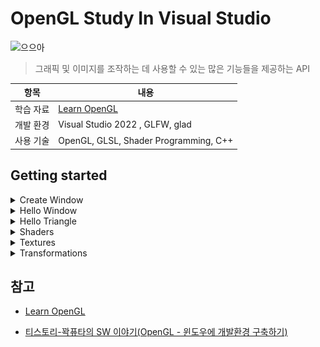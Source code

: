 # OpenGL Study In Visual Studio

![으으아](https://mblogthumb-phinf.pstatic.net/MjAyMTA5MDdfNzEg/MDAxNjMwOTQyMjQ3MzQ1.LsRXGVtVjbUNBIBwq3qAynvSUpm6iRsPN7xFUzijrAcg.hoJ2o9kw7MuqMRTy4-9YmlMI7_QtpmaBKT25j57oWygg.GIF.playkit/DownrightGlossyFoxhound-size_restricted.gif?type=w800)

> 그래픽 및 이미지를 조작하는 데 사용할 수 있는 많은 기능들을 제공하는 API

| 항목         | 내용 |
|-------------|---------------------------------|
| 학습 자료 | [Learn OpenGL](https://learnopengl.com/) |
| 개발 환경 | Visual Studio 2022 , GLFW, glad |
| 사용 기술 | OpenGL, GLSL, Shader Programming, C++ |

## Getting started

<details>
<summary> Create Window </summary>

> **GLFW** , **GLAD** 은 OpenGL을 쉽게 사용하도록 도와주는 라이브러리

- [GLFW](https://www.glfw.org/download.html) : 창 생성을 위해

- [CMake](https://cmake.org/download/) : OS와 개발환경에 빌드 시스템을 더 쉽게 관리, 맞는 프로젝트 파일을 생성을 위해

- [GLAD](https://glad.dav1d.de/) : 확장 기능 로드

- [GLM](https://github.com/g-truc/glm) : 벡터, 행렬 등을 다루는 함수와 클래스를 제공

```cpp
#include <glad/glad.h>
#include <GLFW/glfw3.h>
```

</details>

<details>
<summary> Hello Window</summary>

<p align="center">
  <table style="width:100%; text-align:center;">
    <tr>
      <td style="text-align:center; vertical-align:middle;">
        <p align="center">
        <img src="https://github.com/BOLTB0X/OpenGL-Study/blob/main/Img/window.jpg?raw=true" alt="Example Image" width="70%"/>
        </p>
      </td>
      <td style="text-align:center; vertical-align:middle;">
        <p align="center">
        <img src="https://github.com/BOLTB0X/OpenGL-Study/blob/main/Img/window2.jpg?raw=true" alt="Example Image" width="70%"/>
        </p>
      </td>
    </tr>
    <tr>
      <td style="text-align:center; font-size:14px; font-weight:bold;">
      <p align="center">
      Window 1
      </p>
      </td>
      <td style="text-align:center; font-size:14px; font-weight:bold;">
      <p align="center">
      Window 2
      </p>
      </td>
    </tr>
  </table>
</p>

- **init**

  ```cpp
  // 1
  glfwInit();
	glfwWindowHint(GLFW_CONTEXT_VERSION_MAJOR, 3);
	glfwWindowHint(GLFW_CONTEXT_VERSION_MINOR, 3);
	glfwWindowHint(GLFW_OPENGL_PROFILE, GLFW_OPENGL_CORE_PROFILE);

  #ifdef __APPLE__
  glfwWindowHint(GLFW_OPENGL_FORWARD_COMPAT, GL_TRUE);
  #endif

	glfwMakeContextCurrent(window); // 2
	glfwSetFramebufferSizeCallback(window, framebuffer_size_callback); // 3
  ```

    1. GLFW initialize 및 configure

    2. `glfwMakeContextCurrent` : GLFW에 이 함수를 등록하여 창 크기가 조정될 때마다 호출하도록 알려주는 함수

    3. `glfwSetFramebufferSizeCallback` : `framebuffer_size_callback` 함수 포인터로 내가 지정한 크기로 변경


- **Utils**

  ```cpp
  void processInput(GLFWwindow* window) {
	  if (glfwGetKey(window, GLFW_KEY_ESCAPE) == GLFW_PRESS)
      glfwSetWindowShouldClose(window, true);
  }

  void framebuffer_size_callback(GLFWwindow* window, int width, int height) {
	  glViewport(0, 0, width, height);
  }
  ```

    1. `processInput` : GLFW 라이브러리를 사용하여 특정 키 입력을 감지하고 그에 따라 반응하는 함수

    2. `framebuffer_size_callback` : Window 크기 변경시 호출 되는 **callback** 함수


- **Render Loop**

   ```cpp
   while (!glfwWindowShouldClose(window)) { // 1
		
		   // input
		   processInput(window);

		   // render
		   glClearColor(0.2f, 0.3f, 0.3f, 1.0f);
		   glClear(GL_COLOR_BUFFER_BIT);
		
		   glfwSwapBuffers(window); // 2
		   glfwPollEvents(); // 3
	 }
   ```

    1. `glfwWindowShouldClose`: 각 루프 반복의 시작 부분에서 GLFW가 닫히도록 지시되었는지 확인

    2. `glfwSwapBuffers` : 렌더 반복 중에 렌더링하는 데 사용되는 색상 버퍼(GLFW 창의 각 픽셀에 대한 색상 값이 포함된 대형 2D 버퍼)를 스왑하여 화면에 출력으로 표시하는 함수

    3. `glfwPollEvents` : 이벤트(키보드 입력, 마우스 이동)가 트리거 되는지 확인, window 상태 업데이트, (콜백 함수를 통해 등록 가능)


- [전체 프로젝트 코드(C++)](https://github.com/BOLTB0X/OpenGL-Study/tree/main/VisualStudioVer/OpenGL_Project01)


</details>

<details>
<summary> Hello Triangle</summary>

**Practice**

<p align="center">
  <table style="width:100%; text-align:center; border-spacing:5px;">
    <tr>
      <td style="text-align:center; vertical-align:middle;">
        <p align="center">
        <img src="https://github.com/BOLTB0X/OpenGL-Study/blob/main/Img/%EC%B2%AB%EC%82%BC%EA%B0%81%ED%98%95.jpg?raw=true" alt="Example Image" width="70%"/>
        </p>
      </td>
      <td style="text-align:center; vertical-align:middle;">
        <p align="center">
        <img src="https://github.com/BOLTB0X/OpenGL-Study/blob/main/Img/%EC%B2%AB%EC%82%AC%EA%B0%81%ED%98%95.jpg?raw=true" alt="Example Image" width="70%"/>
        </p>
      </td>
      <td style="text-align:center; vertical-align:middle;">
        <p align="center">
        <img src="https://github.com/BOLTB0X/OpenGL-Study/blob/main/Img/%EC%B2%AB%EC%82%AC%EA%B0%81%ED%98%95-%EC%99%80%EC%9D%B4%EC%96%B4%ED%94%84%EB%A0%88%EC%9E%84%EB%AA%A8%EB%93%9C.jpg?raw=true" alt="Example Image" width="70%"/>
        </p>
      </td>
    </tr>
    <tr>
      <td style="text-align:center; font-size:14px; font-weight:bold;">
      <p align="center">
      Triangle
      </p>
      </td>
      <td style="text-align:center; font-size:14px; font-weight:bold;">
      <p align="center">
      Rectangle
      </p>
      </td>
      <td style="text-align:center; font-size:14px; font-weight:bold;">
      <p align="center">
      Wire Frame
      </p>
      </td>
    </tr>
  </table>
</p>

- **Shader program 빌드 && 컴파일**

   <details>
   <summary> Shader </summary>
   
    ```cpp
    const char* vertexShaderSource = "#version 330 core\n"
	  "layout (location = 0) in vec3 aPos;\n"
	  "void main()\n"
	  "{\n"
	  "	gl_Position = vec4(aPos.x, aPos.y, aPos.z, 1.0);\n"
	  "}\0";

    const char* fragmentShaderSource = "#version 330 core\n"
	  "out vec4 FragColor;\n"
	  "void main()\n"
	  "{\n"
	  "	FragColor = vec4(1.0f, 0.5f, 0.2f, 1.0f);\n"
	  "}\n\0";
    ```

   </details>

   <details>
   <summary> Shader 컴파일 in main </summary>

   ```cpp
   // Vertex shader
   unsigned int vertexShader = glCreateShader(GL_VERTEX_SHADER);
   glShaderSource(vertexShader, 1, &vertexShaderSource, NULL);
   glCompileShader(vertexShader);
   
   // Fragment shader
   unsigned int fragmentShader = glCreateShader(GL_FRAGMENT_SHADER);
   glShaderSource(fragmentShader, 1, &fragmentShaderSource, NULL);
   glCompileShader(fragmentShader);
   
   // link shaders
   unsigned int shaderProgram = glCreateProgram();
   glAttachShader(shaderProgram, vertexShader);
   glAttachShader(shaderProgram, fragmentShader);
   glLinkProgram(shaderProgram);
   
   checkShaderCompiler(vertexShader, "VERTEX");
   checkShaderCompiler(fragmentShader, "FRAGMENT");
   checkShaderCompiler(shaderProgram, "LINKING");
   
   glDeleteShader(vertexShader);
   glDeleteShader(fragmentShader);
   ```
   </details>

   <details>
   <summary> Shader 컴파일 함수 </summary>

   ```cpp
   void checkShaderCompiler(GLuint shader, const std::string& type) {
	   int success;
	   char infoLog[512];

	   glGetShaderiv(shader, GL_COMPILE_STATUS, &success);
	   if (!success) {
		   glGetShaderInfoLog(shader, 512, NULL, infoLog);
		   std::cout << "ERROR::SHADER::" << type << "::COMPILATION_FAILED\n" << infoLog << std::endl;
	  }
   }
   ```

   </details>
      <br/>


- **Vertex 데이터 (and 버퍼) 셋업**

   <details>
   <summary> Vertex 정의 </summary>

   ```cpp
   float triangleVertices[] = {
		 -0.5f, -0.5f, 0.0f, // left  
		  0.5f, -0.5f, 0.0f, // right 
		  0.0f,  0.5f, 0.0f  // top   
	 };

	 float vertices[] = {
		 0.5f,  0.5f, 0.0f,  // top right
		 0.5f, -0.5f, 0.0f,  // bottom right
		 -0.5f, -0.5f, 0.0f,  // bottom left
		 -0.5f,  0.5f, 0.0f   // top left 
	 };

	 unsigned int indices[] = {
			 0, 1, 3,   // 1 triangle
			 1, 2, 3    // 2 triangle
	 };
   ```

   </details>

   <details>
   <summary> VBO , VAO , EBO </summary>

    VBO, VAO: GPU 메모리에 정점 데이터를 저장하고 관리하는 데 사용되는 객체

    - **VBO** : Vertex 데이터(Vertex 좌표, UV 좌표, 색상, 법선 )를 GPU의 메모리에 저장하는 버퍼
    
    - **VAO** : 여러 개의 VBO와 속성(Attribute) 설정을 저장하는 객체
      
    - **EBO** : 인덱스 버퍼

    ```cpp
	  unsigned int VBO, VAO, EBO;

	  glGenVertexArrays(1, &VAO); // 1
	  glGenBuffers(1, &VBO); // 2
	  glGenBuffers(1, &EBO); 
    ```
    
    1. `glGenVertexArrays` :  OpenGL에 Vertex 속성(좌표, 색상, 법선 등)이 어디에 있는지 지정해야 하는데, VAO가 이 역할을 대신해 줌

    2. `glGenBuffers` : 저장하는 버퍼

    ```cpp
    glBindVertexArray(VAO); // 1

    // 2
    glBindBuffer(GL_ARRAY_BUFFER, VBO);
    glBufferData(GL_ARRAY_BUFFER, sizeof(vertices), vertices, GL_STATIC_DRAW);

    // 3
    glBindBuffer(GL_ELEMENT_ARRAY_BUFFER, EBO);
    glBufferData(GL_ELEMENT_ARRAY_BUFFER, sizeof(indices), indices, GL_STATIC_DRAW);

    // 4
    glVertexAttribPointer(0, 3, GL_FLOAT, GL_FALSE, 3 * sizeof(float), (void*)0);
    glEnableVertexAttribArray(0);
    
    // 5
    glBindBuffer(GL_ARRAY_BUFFER, 0);

	  // 6
	  glBindVertexArray(0);
    ```

    1. bind Vertex Array Object
       `glBindVertexArray` : VAO를 먼저 바인딩, 바인딩하면 그 이후의 설정이 해당 VAO에 저장됨

    2. copy our vertices array in a vertex buffer for OpenGL to use

    3. copy our index array in a element buffer for OpenGL to use

    4. then set the vertex attributes pointers

    5. `glBindBuffer` : `glVertexAttribPointer` 에 대한 호출은 VBO를 정점 속성의 바인딩된 정점 버퍼 객체로 등록하므로 나중에 안전하게 바인딩을 해제할 수 있음

    6. `glBindVertexArray` :  나중에 VAO를 언바인딩하여 다른 VAO 호출이 실수로 이 VAO를 수정하지 않도록 할 수 있지만, 이런 일은 거의 발생하지 않음
	  
       VAO를 수정하려면 어차피 `glBindVertexArray`를 호출해야 하므로 직접적으로 필요하지 않을 때는 일반적으로 VAO(또는 VBO)를 언바인딩하지 않음
       
   </details>
      <br/>


- **draw**

  <details>
  <summary> Triangle </summary>

  ```cpp
  glUseProgram(shaderProgram); // 1
  glBindVertexArray(VAO); // 2
  glDrawArrays(GL_TRIANGLES, 0, 3); // 3
  
  glfwSwapBuffers(window); // 4
  glfwPollEvents(); // 5
  ```

  1. `glUseProgram` : 현재 사용할 셰이더 프로그램을 설정하는 함수

  2. `glBindVertexArray` : 렌더링할 객체(Vertex VAO)를 바인딩하는 함수

  3. `glDrawArrays` : 현재 바인딩된 VAO에 저장된 버텍스 데이터를 사용하여 삼각형을 그림

  4. `glfwSwapBuffers` : 렌더 반복 중에 렌더링하는 데 사용되는 색상 버퍼(GLFW 창의 각 픽셀에 대한 색상 값이 포함된 대형 2D 버퍼)를 스왑하여 화면에 출력으로 표시하는 함수

  5. `glfwPollEvents` : 이벤트(키보드 입력, 마우스 이동)가 트리거 되는지 확인, window 상태 업데이트, (콜백 함수를 통해 등록 가능)
      
  </details>

  <details>
  <summary> Wire Frame </summary>

  ```cpp
  glPolygonMode(GL_FRONT_AND_BACK, GL_LINE);
  ```
  </details>
    <br/>

**Exercises**

<p align="center">
  <table style="width:100%; text-align:center; border-spacing:5px;">
    <tr>
      <td style="text-align:center; vertical-align:middle;">
        <p align="center">
        <img src="https://github.com/BOLTB0X/OpenGL-Study/blob/main/Img/2-2-Exercise01.jpg?raw=true" alt="Example Image" width="70%"/>
        </p>
      </td>
      <td style="text-align:center; vertical-align:middle;">
        <p align="center">
        <img src="https://github.com/BOLTB0X/OpenGL-Study/blob/main/Img/2-2-Exercise03.jpg?raw=true" alt="Example Image" width="70%"/>
        </p>
      </td>
    </tr>
    <tr>
      <td style="text-align:center; font-size:14px; font-weight:bold;">
      <p align="center">
      e01, e02
      </p>
      </td>
      <td style="text-align:center; font-size:14px; font-weight:bold;">
      <p align="center">
      e03
      </p>
      </td>
    </tr>
  </table>
</p>

- Solution

   <details>
   <summary> Exercises 01 sol  </summary>
   
     `glDrawArrays`를 사용하여 데이터에 더 많은 정점을 추가하여 나란히 2개의 삼각형을 그려라

    ```cpp
    float twinTriangleVertices[] = {
		  // 1
		  -0.9f, -0.5f, 0.0f,  // left 
		  -0.0f, -0.5f, 0.0f,  // right
		  -0.45f, 0.5f, 0.0f,  // top 
		  // 2
		  0.0f, -0.5f, 0.0f,  // left
		  0.9f, -0.5f, 0.0f,  // right
		  0.45f, 0.5f, 0.0f   // top
	  };
    ```

    ```cpp
    // ....

    while (!glfwWindowShouldClose(window)) {
        // ...

        glDrawArrays(GL_TRIANGLES, 0, 6);

        // ...
    }

    // ..
    ```

   </details>

   <details>
   <summary> Exercises 02 sol </summary>

   서로 다른 두 개의 `VAO`와 `VBO`를 사용하여 동일한 두 개의 삼각형을 만드세요

   ```cpp
   float oneTriangle[] = {
		  -0.9f, -0.5f, 0.0f,  // left 
		  -0.0f, -0.5f, 0.0f,  // right
		  -0.45f, 0.5f, 0.0f,  // top 
   };

	 float twoTriangle[] = {
		  0.0f, -0.5f, 0.0f,  // left
		  0.9f, -0.5f, 0.0f,  // right
		  0.45f, 0.5f, 0.0f   // top 
	 };
   ```

   ```cpp
   unsigned int VBOs[2], VAOs[2];
	 glGenVertexArrays(2, VAOs);
	 glGenBuffers(2, VBOs);

	 // 1
	 glBindVertexArray(VAOs[0]);
	 glBindBuffer(GL_ARRAY_BUFFER, VBOs[0]);
	 glBufferData(GL_ARRAY_BUFFER, sizeof(oneTriangle), oneTriangle, GL_STATIC_DRAW);
	 glVertexAttribPointer(0, 3, GL_FLOAT, GL_FALSE, 3 * sizeof(float), (void*)0);
	 glEnableVertexAttribArray(0);

	 // 2
	 glBindVertexArray(VAOs[1]);
	 glBindBuffer(GL_ARRAY_BUFFER, VBOs[1]);
	 glBufferData(GL_ARRAY_BUFFER, sizeof(twoTriangle), twoTriangle, GL_STATIC_DRAW);
	 glVertexAttribPointer(0, 3, GL_FLOAT, GL_FALSE, 3 * sizeof(float), (void*)0);
	 glEnableVertexAttribArray(0);
   ```

   ```cpp
   while (!glfwWindowShouldClose(window)) {
      // ...
		  glUseProgram(shaderProgram1);
		  glBindVertexArray(VAOs[0]);
		  glDrawArrays(GL_TRIANGLES, 0, 3);

		  glUseProgram(shaderProgram2);
		  glBindVertexArray(VAOs[1]);
		  glDrawArrays(GL_TRIANGLES, 0, 3);
      // ...
   }
   ```

   </details>

   <details>
   <summary> Exercises 03 sol </summary>

   노란색을 출력하는 **Shader** 를 사용하는 두 개의 **Shader** 을 만드세요

   ```cpp
   const char* fragmentShader1Source = "#version 330 core\n"
	 "out vec4 FragColor;\n"
	 "void main()\n"
	 "{\n"
	 "   FragColor = vec4(1.0f, 0.5f, 0.2f, 1.0f);\n"
	 "}\n\0";

   const char* fragmentShader2Source = "#version 330 core\n"
	 "out vec4 FragColor;\n"
	 "void main()\n"
	 "{\n"
	 "   FragColor = vec4(1.0f, 1.0f, 0.0f, 1.0f);\n"
	 "}\n\0";
   ```

   ```cpp
   // Shader program 빌드 && 컴파일
	 // ----------------------------
	 // Vertex shader
	 unsigned int vertexShader = glCreateShader(GL_VERTEX_SHADER);
	 glShaderSource(vertexShader, 1, &vertexShaderSource, NULL);
	 glCompileShader(vertexShader);

	 // Fragment shader
	 unsigned int fragmentShader1 = glCreateShader(GL_FRAGMENT_SHADER);
	 glShaderSource(fragmentShader1, 1, &fragmentShader1Source, NULL);
	 glCompileShader(fragmentShader1);

	 unsigned int fragmentShader2 = glCreateShader(GL_FRAGMENT_SHADER);
	 glShaderSource(fragmentShader2, 1, &fragmentShader2Source, NULL);
	 glCompileShader(fragmentShader2);

	 // link shaders
	 unsigned int shaderProgram1 = glCreateProgram();
	 unsigned int shaderProgram2 = glCreateProgram();

	 glAttachShader(shaderProgram1, vertexShader);
	 glAttachShader(shaderProgram1, fragmentShader1);
	 glLinkProgram(shaderProgram1);

	 glAttachShader(shaderProgram2, vertexShader);
	 glAttachShader(shaderProgram2, fragmentShader2);
	 glLinkProgram(shaderProgram2);

	 checkShaderCompiler(vertexShader, "VERTEX");

	 checkShaderCompiler(fragmentShader1, "FRAGMENT");
	 checkShaderCompiler(fragmentShader2, "FRAGMENT");

	 checkShaderCompiler(shaderProgram1, "LINKING");
	 checkShaderCompiler(shaderProgram2, "LINKING");

	 glDeleteShader(vertexShader);
	 glDeleteShader(fragmentShader1);
	 glDeleteShader(fragmentShader2);
   ```

   </details>
      <br/>

[전체 프로젝트 코드(C++)](https://github.com/BOLTB0X/OpenGL-Study/blob/main/VisualStudioVer/OpenGL_Project02/OpenGL_Project02/src/main.cpp)
  
</details>

<details>
<summary> Shaders </summary>

**Practice**

<p align="center">
  <table style="width:100%; text-align:center; border-spacing:5px;">
    <tr>
      <td style="text-align:center; vertical-align:middle;">
        <p align="center">
        <img src="https://github.com/BOLTB0X/OpenGL-Study/blob/main/Img/shader-%EB%B2%84%ED%85%8D%EC%8A%A4%EB%A1%9C%20%EC%83%89%EC%A0%84%EB%8B%AC.jpg?raw=true" alt="Example Image" width="70%"/>
        </p>
      </td>
      <td style="text-align:center; vertical-align:middle;">
        <p align="center">
        <img src="https://github.com/BOLTB0X/OpenGL-Study/blob/main/Img/shader-%EC%9C%A0%EB%8B%88%ED%8F%BC%EC%A0%81%EC%9A%A9.gif?raw=true" alt="Example Image" width="70%"/>
        </p>
      </td>
      <td style="text-align:center; vertical-align:middle;">
        <p align="center">
        <img src="https://github.com/BOLTB0X/OpenGL-Study/blob/main/Img/shader-Attributes%20%EC%B6%94%EA%B0%80.jpg?raw=true" alt="Example Image" width="70%"/>
        </p>
      </td>
    </tr>
    <tr>
      <td style="text-align:center; font-size:14px; font-weight:bold;">
      <p align="center">
      정점으로 Color
      </p>
      </td>
      <td style="text-align:center; font-size:14px; font-weight:bold;">
      <p align="center">
      Uniforms 
      </p>
      </td>
      <td style="text-align:center; font-size:14px; font-weight:bold;">
      <p align="center">
      Attributes
      </p>
      </td>
    </tr>
  </table>
</p>

- Shader Code

   <details>
   <summary> 정점으로 Color 로 변경 </summary>

   ```cpp
   const char* vertexShaderSource = "#version 330 core\n"
	 "layout (location = 0) in vec3 aPos;\n"
   "out vec4 vertexColor;\n"
	 "void main()\n"
   "{\n"
	 "	gl_Position = vec4(aPos, 1.0);\n"
   "	vertexColor = vec4(0.5, 0.0, 0.0, 1.0);\n"

   "}\0";

   const char* fragmentShaderSource = "#version 330 core\n"
   "out vec4 FragColor;\n"
   "in vec4 vertexColor;\n"
   "void main()\n"
   "{\n"
   "	FragColor = vertexColor;\n"
   "}\n\0";
   ```

   </details>

   <details>
   <summary> Uniforms </summary>

   ```cpp
   const char* vertexShaderSource = "#version 330 core\n"
	 "layout (location = 0) in vec3 aPos;\n"
   "out vec3 ourColor;\n"
	 "void main()\n"
   "{\n"
	 "	gl_Position = vec4(aPos, 1.0);\n"
   "	ourColor = aColor;\n"
   "}\0";

   const char* fragmentShaderSource = "#version 330 core\n"
   "out vec4 FragColor;\n"
   "uniform vec4 ourColor;\n"
   "void main()\n"
   "{\n"
   "	FragColor = ourColor;\n"
   "}\n\0";
   ```

   ```cpp
   while (!glfwWindowShouldClose(window)) {
      // ...

	    double timeValue = glfwGetTime();
	    float greenValue = static_cast<float>(sin(timeValue) / 2.0 + 0.5);
	    int vertexColorLocation = glGetUniformLocation(shaderProgram, "ourColor");

	    glUniform4f(vertexColorLocation, 0.0f, greenValue, 0.0f, 1.0f);

      // ..
   }
   ```

   </details>

   <details>
   <summary> Attributes 로 전달 </summary>

   ```cpp
   // 정점 수정
   float vertices[] = {
      // positions         // colors
      0.5f, -0.5f, 0.0f,  1.0f, 0.0f, 0.0f,   // bottom right
      -0.5f, -0.5f, 0.0f,  0.0f, 1.0f, 0.0f,   // bottom left
      0.0f,  0.5f, 0.0f,  0.0f, 0.0f, 1.0f    // top 
   }; 
   ```

   ```cpp
   const char* vertexShaderSource = "#version 330 core\n"
	 "layout (location = 0) in vec3 aPos;\n"
   "layout (location = 1) in vec3 aColor;\n"
   "out vec3 ourColor;\n"
	 "void main()\n"
   "{\n"
	 "	gl_Position = vec4(aPos, 1.0);\n"
   "	ourColor = aColor;\n"
   "}\0";

   const char* fragmentShaderSource = "#version 330 core\n"
   "out vec4 FragColor;\n"
   "in vec3 ourColor;\n"
   "void main()\n"
   "{\n"
   "	FragColor = vec4(ourColor, 1.0f);\n"
   "}\n\0";
   ```

   - 다른 **정점 속성(Attributes)** 을 추가하고 **VBO** 의 메모리를 업데이트했기 때문에 정점 속성 포인터를 다시 구성해야 함

   - **VBO** 의 메모리에 업데이트된 데이터는 이제 다음과 같음
   
   <p align="center">
      <img src="https://learnopengl.com/img/getting-started/vertex_attribute_pointer_interleaved.png" alt="Example Image" width="80%">
      <br/>
      이미지 출처: learnopengl.com
   </p>

   - 현재 레이아웃을 알고 있으면 `glVertexAttribPointer`로 정점 형식을 업데이트할 수 있음

   ```cpp
   // position attribute
   glVertexAttribPointer(0, 3, GL_FLOAT, GL_FALSE, 6 * sizeof(float), (void*)0);
   glEnableVertexAttribArray(0);
   // color attribute
   glVertexAttribPointer(1, 3, GL_FLOAT, GL_FALSE, 6 * sizeof(float), (void*)(3* sizeof(float)));
   glEnableVertexAttribArray(1);
   ```

   </details>
   <br/>

- Custom Shader Class

   <details>
   <summary> Code </summary>
   
   ```cpp
   #ifndef SHADER_H
   #define SHADER_H

   #include <glad/glad.h>

   #include <string>
   #include <fstream>
   #include <sstream>
   #include <iostream>

   class Shader
   {
   public:
       unsigned int ID;
       // constructor generates the shader on the fly
       // ------------------------------------------------------------------------
       Shader(const char* vertexPath, const char* fragmentPath)
       {
           // 1. retrieve the vertex/fragment source code from filePath
           std::string vertexCode;
           std::string fragmentCode;
           std::ifstream vShaderFile;
           std::ifstream fShaderFile;
           // ensure ifstream objects can throw exceptions:
           vShaderFile.exceptions (std::ifstream::failbit | std::ifstream::badbit);
           fShaderFile.exceptions (std::ifstream::failbit | std::ifstream::badbit);
           try 
           {
               // open files
               vShaderFile.open(vertexPath);
               fShaderFile.open(fragmentPath);
               std::stringstream vShaderStream, fShaderStream;
               // read file's buffer contents into streams
               vShaderStream << vShaderFile.rdbuf();
               fShaderStream << fShaderFile.rdbuf();
               // close file handlers
               vShaderFile.close();
               fShaderFile.close();
               // convert stream into string
               vertexCode   = vShaderStream.str();
               fragmentCode = fShaderStream.str();
           }
           catch (std::ifstream::failure& e)
           {
               std::cout << "ERROR::SHADER::FILE_NOT_SUCCESSFULLY_READ: " << e.what() << std::endl;
           }
           const char* vShaderCode = vertexCode.c_str();
           const char * fShaderCode = fragmentCode.c_str();
           // 2. compile shaders
           unsigned int vertex, fragment;
           // vertex shader
           vertex = glCreateShader(GL_VERTEX_SHADER);
           glShaderSource(vertex, 1, &vShaderCode, NULL);
           glCompileShader(vertex);
           checkCompileErrors(vertex, "VERTEX");
           // fragment Shader
           fragment = glCreateShader(GL_FRAGMENT_SHADER);
           glShaderSource(fragment, 1, &fShaderCode, NULL);
           glCompileShader(fragment);
           checkCompileErrors(fragment, "FRAGMENT");
           // shader Program
           ID = glCreateProgram();
           glAttachShader(ID, vertex);
           glAttachShader(ID, fragment);
           glLinkProgram(ID);
           checkCompileErrors(ID, "PROGRAM");
           // delete the shaders as they're linked into our program now and no longer necessary
           glDeleteShader(vertex);
           glDeleteShader(fragment);
       }
       // activate the shader
       // ------------------------------------------------------------------------
       void use() 
       { 
           glUseProgram(ID); 
       }
       // utility uniform functions
       // ------------------------------------------------------------------------
       void setBool(const std::string &name, bool value) const
       {         
           glUniform1i(glGetUniformLocation(ID, name.c_str()), (int)value); 
       }
       // ------------------------------------------------------------------------
       void setInt(const std::string &name, int value) const
       { 
           glUniform1i(glGetUniformLocation(ID, name.c_str()), value); 
       }
       // ------------------------------------------------------------------------
       void setFloat(const std::string &name, float value) const
       { 
           glUniform1f(glGetUniformLocation(ID, name.c_str()), value); 
       }
       
    private:
       // utility function for checking shader compilation/linking errors.
       // ------------------------------------------------------------------------
       void checkCompileErrors(unsigned int shader, std::string type)
       {
           int success;
           char infoLog[1024];
           if (type != "PROGRAM")
           {
               glGetShaderiv(shader, GL_COMPILE_STATUS, &success);
               if (!success)
               {
                   glGetShaderInfoLog(shader, 1024, NULL, infoLog);
                   std::cout << "ERROR::SHADER_COMPILATION_ERROR of type: " << type << "\n" << infoLog << "\n -- --------------------------------------------------- -- " << std::endl;
               }
           }
           else
           {
               glGetProgramiv(shader, GL_LINK_STATUS, &success);
               if (!success)
               {
                   glGetProgramInfoLog(shader, 1024, NULL, infoLog);
                   std::cout << "ERROR::PROGRAM_LINKING_ERROR of type: " << type << "\n" << infoLog << "\n -- --------------------------------------------------- -- " << std::endl;
               }
           }
       }
   };
   ```

   ```cpp
   int main(void) {
      // ...

      Shader ourShader("vertex_shader.vs", "fragment_shader.fs");

      // ...

      while (!glfwWindowShouldClose(window)) {
          // ...
          ourShader.use();
		      glBindVertexArray(VAO);
		      glDrawArrays(GL_TRIANGLES, 0, 3);
          // ...
      }

      // ...
   }
   ```

   </details>
   <br/>

**Exercises**

<p align="center">
  <table style="width:100%; text-align:center; border-spacing:5px;">
    <tr>
      <td style="text-align:center; vertical-align:middle;">
        <p align="center">
        <img src="https://github.com/BOLTB0X/OpenGL-Study/blob/main/Img/3-Exercise01.jpg?raw=true" alt="Example Image" width="70%"/>
        </p>
      </td>
      <td style="text-align:center; vertical-align:middle;">
        <p align="center">
        <img src="https://github.com/BOLTB0X/OpenGL-Study/blob/main/Img/3-Exercise02.jpg?raw=true" alt="Example Image" width="70%"/>
        </p>
      </td>
      <td style="text-align:center; vertical-align:middle;">
        <p align="center">
        <img src="https://github.com/BOLTB0X/OpenGL-Study/blob/main/Img/3-Exercise03.jpg?raw=true" alt="Example Image" width="70%"/>
        </p>
      </td>
    </tr>
    <tr>
      <td style="text-align:center; font-size:14px; font-weight:bold;">
      <p align="center">
      e01
      </p>
      </td>
      <td style="text-align:center; font-size:14px; font-weight:bold;">
      <p align="center">
      e02 
      </p>
      </td>
      <td style="text-align:center; font-size:14px; font-weight:bold;">
      <p align="center">
      e03
      </p>
      </td>
    </tr>
  </table>
</p>

- Solution

   <details>
   <summary> Exercises 01 sol  </summary>
   
     삼각형이 거꾸로 되도록 Vertex Shader를 조정하라

    ```cpp
    #version 330 core
    layout (location = 0) in vec3 aPos;
    layout (location = 1) in vec3 aColor;

    out vec3 ourColor;

    void main()
    {
       gl_Position = vec4(aPos.x, -aPos.y, aPos.z, 1.0);
       ourColor = aColor;
    }
    ```
   </details>

   <details>
   <summary> Exercises 02 sol </summary>

   균일한 값을 통해 수평 `offset`을 지정하고 이 `offset` 값을 사용하여 정점 셰이더에서 삼각형을 화면 오른쪽으로 이동시켜라

   ```cpp
   #version 330 core
   layout (location = 0) in vec3 aPos;
   layout (location = 1) in vec3 aColor;

   out vec3 ourColor;

   uniform float xOffset;

   void main()
   {
       gl_Position = vec4(aPos.x + xOffset, aPos.y, aPos.z, 1.0);
       ourColor = aColor;
   }
   ```

   ```cpp
   while (!glfwWindowShouldClose(window)) {
      // ...
		  ourShader.setFloat("xOffset", 0.5f);
      // ...
   }
   ```

   </details>

   <details>
   <summary> Exercises 03 sol </summary>

   `out` 키워드를 사용하여 정점 위치를 fragment Shader에 출력하고 fragment의 색상을 이 정점 위치와 같게 설정합니다(정점 위치 값이 삼각형 전체에 걸쳐 보간되는 방식을 확인하세요). 
   
   이렇게 하는 데 성공했다면 다음 질문에 답해보세요: 왜 삼각형의 왼쪽 아래 면이 검은색일까요?

   ```cpp
   #version 330 core
   out vec4 FragColor;

   in vec3 ourPosition;

   void main()
   {
       FragColor = vec4(ourPosition, 1.0f);
   }
   ```

   ```cpp
   #version 330 core
   layout (location = 0) in vec3 aPos;

   out vec3 ourPosition;

   void main()
   {
       gl_Position = vec4(aPos.x, aPos.y, aPos.z, 1.0);
       ourPosition = aPos;
   }
   ```

   **정점 위치(`aPos`)가 색상 값으로 쓰이면서 음수 좌표는 검은색으로 표현되기 때문**

   - `aPos` = `(0.5, -0.5, 0.0)` -> 빨간색 `(1.0, 0.0, 0.0)`

   - `aPos` = `(-0.5, -0.5, 0.0)` -> 검은색 `(0.0, 0.0, 0.0)`

   - `aPos` = `(0.0, 0.5, 0.0)` -> 파란색 `(0.0, 0.0, 1.0)`

   삼각형의 왼쪽 아래 정점이 `(0,0,0)` 이라 검은색이 되고, 나머지 부분이 부드럽게 보간되면서 자연스럽게 색상이 변함

   </details>
   <br/>

[전체 프로젝트 코드(C++)](https://github.com/BOLTB0X/OpenGL-Study/tree/main/VisualStudioVer/OpenGL_Project03)
  

</details>

<details>
<summary> Textures </summary>

**Practice**

<p align="center">
  <table style="width:100%; text-align:center; border-spacing:5px;">
    <tr>
      <td style="text-align:center; vertical-align:middle;">
        <p align="center">
        <img src="https://github.com/BOLTB0X/OpenGL-Study/blob/main/Img/4-1-Texture-wall.jpg?raw=true" alt="Example Image" width="70%"/>
        </p>
      </td>
      <td style="text-align:center; vertical-align:middle;">
        <p align="center">
        <img src="https://github.com/BOLTB0X/OpenGL-Study/blob/main/Img/4-2-Texture-container.jpg?raw=true" alt="Example Image" width="70%"/>
        </p>
      </td>
    </tr>
    <tr>
      <td style="text-align:center; font-size:14px; font-weight:bold;">
      <p align="center">
      Wall
      </p>
      </td>
      <td style="text-align:center; font-size:14px; font-weight:bold;">
      <p align="center">
      Container 
      </p>
      </td>
    </tr>
  </table>
</p>

<p align="center">
  <table style="width:100%; text-align:center; border-spacing:5px;">
    <tr>
      <td style="text-align:center; vertical-align:middle;">
        <p align="center">
        <img src="https://github.com/BOLTB0X/OpenGL-Study/blob/main/Img/4-3-Texture-mix.jpg?raw=true" alt="Example Image" width="70%"/>
        </p>
      </td>
      <td style="text-align:center; vertical-align:middle;">
        <p align="center">
        <img src="https://github.com/BOLTB0X/OpenGL-Study/blob/main/Img/4-4-Texture-mix-face.jpg?raw=true" alt="Example Image" width="70%"/>
        </p>
      </td>
      <td style="text-align:center; vertical-align:middle;">
        <p align="center">
        <img src="https://github.com/BOLTB0X/OpenGL-Study/blob/main/Img/4-5-Texture-mix-face-y.jpg?raw=true" alt="Example Image" width="70%"/>
        </p>
      </td>
    </tr>
    <tr>
      <td style="text-align:center; font-size:14px; font-weight:bold;">
      <p align="center">
      Mix Color
      </p>
      </td>
      <td style="text-align:center; font-size:14px; font-weight:bold;">
      <p align="center">
      Mix 텍스처 1 
      </p>
      </td>
      <td style="text-align:center; font-size:14px; font-weight:bold;">
      <p align="center">
      Mix 텍스처 2
      </p>
      </td>
    </tr>
  </table>
</p>

- 텍스처 로드

   <details>
   <summary> Wall , Container </summary>

   ```cpp
   // wall : 정점 좌표
   float vertices[] = {
    // positions         // colors          // texture coords
      0.5f, -0.5f, 0.0f,  1.0f, 0.0f, 0.0f,   1.0f, 0.0f,   // bottom right
	   -0.5f, -0.5f, 0.0f,  0.0f, 1.0f, 0.0f,   0.0f, 0.0f,   // bottom left
	    0.0f,  0.5f, 0.0f,  0.0f, 0.0f, 1.0f,   0.5f, 1.0f    // top
	 };
   ```

   ```cpp
   float vertices[] = {
		// positions          // colors           // texture coords
		 0.5f,  0.5f, 0.0f,   1.0f, 0.0f, 0.0f,   1.0f, 1.0f, // top right
		 0.5f, -0.5f, 0.0f,   0.0f, 1.0f, 0.0f,   1.0f, 0.0f, // bottom right
		-0.5f, -0.5f, 0.0f,   0.0f, 0.0f, 1.0f,   0.0f, 0.0f, // bottom left
		-0.5f,  0.5f, 0.0f,   1.0f, 1.0f, 0.0f,   0.0f, 1.0f  // top left 
	 };

	 unsigned int indices[] = {
		 0, 1, 3, // first triangle
		 1, 2, 3  // second triangle
	 };
   ```

   ```cpp
   unsigned int texture;
   glGenTextures(1, &texture);
   glBindTexture(GL_TEXTURE_2D, texture);

   glTexParameteri(GL_TEXTURE_2D, GL_TEXTURE_WRAP_S, GL_REPEAT);	
   glTexParameteri(GL_TEXTURE_2D, GL_TEXTURE_WRAP_T, GL_REPEAT);
   glTexParameteri(GL_TEXTURE_2D, GL_TEXTURE_MIN_FILTER, GL_LINEAR_MIPMAP_LINEAR);
   glTexParameteri(GL_TEXTURE_2D, GL_TEXTURE_MAG_FILTER, GL_LINEAR);

   int width, height, nrChannels;
   unsigned char *data = stbi_load("container.jpg", &width, &height, &nrChannels, 0);
   if (data) {
       glTexImage2D(GL_TEXTURE_2D, 0, GL_RGB, width, height, 0, GL_RGB, GL_UNSIGNED_BYTE, data);
       glGenerateMipmap(GL_TEXTURE_2D);
   } else {
       std::cout << "Failed to load texture" << std::endl;
   }
   stbi_image_free(data);
   ```

   ```cpp
	 // Render Loop
	 // ------------
	 while (!glfwWindowShouldClose(window)) {
      // ...
       
      glBindTexture(GL_TEXTURE_2D, texture);
      glBindVertexArray(VAO);
      glDrawElements(GL_TRIANGLES, 6, GL_UNSIGNED_INT, 0);

      // ...
   }
   ```
   
   </details>

   <details>
   <summary> Mix </summary>

   ```cpp
   // load and create a texture 
	 // -------------------------
	 unsigned int texture1, texture2;
	 glGenTextures(1, &texture1);
	 glBindTexture(GL_TEXTURE_2D, texture1); // 이제 모든 예정된 GL_TEXTURE_2D 작업이 이 텍스처 개체에 적용 됌
	 // texture 래핑 매개변수 설정
	 glTexParameteri(GL_TEXTURE_2D, GL_TEXTURE_WRAP_S, GL_REPEAT); // 텍스처 래핑을 GL_REPEAT(기본 래핑 방법)로 설정
	 glTexParameteri(GL_TEXTURE_2D, GL_TEXTURE_WRAP_T, GL_REPEAT);
	 // texture 필터링 매개변수 설정
	 glTexParameteri(GL_TEXTURE_2D, GL_TEXTURE_MIN_FILTER, GL_LINEAR);
	 glTexParameteri(GL_TEXTURE_2D, GL_TEXTURE_MAG_FILTER, GL_LINEAR);

	 // load image, create texture and generate mipmaps
	 int width, height, nrChannels;
	 stbi_set_flip_vertically_on_load(true); // stb_image.h에 로드된 텍스처를 y축을 기준으로 반전하라고 지시

	 unsigned char* data = stbi_load("resources/container.jpg", &width, &height, &nrChannels, 0);
	 if (data) {
		 glTexImage2D(GL_TEXTURE_2D, 0, GL_RGB, width, height, 0, GL_RGB, GL_UNSIGNED_BYTE, data);
		 glGenerateMipmap(GL_TEXTURE_2D);
	 } else {
		 std::cout << "Failed to load texture" << std::endl;
	 }
	 stbi_image_free(data);

   // texture 2
	 // ---------
	 glGenTextures(1, &texture2);
	 glBindTexture(GL_TEXTURE_2D, texture2); // 이제 모든 예정된 GL_TEXTURE_2D 작업이 이 텍스처 개체에 적용 됌
	 // texture 래핑 매개변수 설정
	 glTexParameteri(GL_TEXTURE_2D, GL_TEXTURE_WRAP_S, GL_REPEAT); // 텍스처 래핑을 GL_REPEAT(기본 래핑 방법)로 설정
	 glTexParameteri(GL_TEXTURE_2D, GL_TEXTURE_WRAP_T, GL_REPEAT);
	 // texture 필터링 매개변수 설정
	 glTexParameteri(GL_TEXTURE_2D, GL_TEXTURE_MIN_FILTER, GL_LINEAR);
	 glTexParameteri(GL_TEXTURE_2D, GL_TEXTURE_MAG_FILTER, GL_LINEAR);

	 // load image, create texture and generate mipmaps
	 data = stbi_load("resources/awesomeface.png", &width, &height, &nrChannels, 0);
	 if (data) {
		 glTexImage2D(GL_TEXTURE_2D, 0, GL_RGBA, width, height, 0, GL_RGBA, GL_UNSIGNED_BYTE, data);
		 glGenerateMipmap(GL_TEXTURE_2D);
	 } else {
		 std::cout << "Failed to load texture" << std::endl;
	 }
	 stbi_image_free(data);

	 // 각 샘플러가 속하는 텍스처 단위를 OpenGL에 알림(한 번만 수행하면 됨)
	 // -------------------------------------------------------------------------------------------
	 ourShader.use(); // 유니폼을 설정하기 전에 셰이더를 활성화/사용하는 것을 잊지 말길
	 glUniform1i(glGetUniformLocation(ourShader.ID, "texture1"), 0);
	 ourShader.setInt("texture2", 1);
   ```

   ```cpp
	 // Render Loop
	 // ------------
	 while (!glfwWindowShouldClose(window)) {
      // ...

      glActiveTexture(GL_TEXTURE0);
		  glBindTexture(GL_TEXTURE_2D, texture1);
		  glActiveTexture(GL_TEXTURE1);
		  glBindTexture(GL_TEXTURE_2D, texture2);

      // ...
   }
   ```

   ```cpp
   // 대칭
   stbi_set_flip_vertically_on_load(true);
   ```

   </details>
   <br/>

- GLSL

   <details>
   <summary> Wall , Container </summary>

   ```cpp
   // Vertex Shader
   #version 330 core
   layout (location = 0) in vec3 aPos;
   layout (location = 1) in vec3 aColor;
   layout (location = 2) in vec2 aTexCoord;
   
   out vec3 ourColor;
   out vec2 TexCoord;
   
   void main()
   {
       gl_Position = vec4(aPos, 1.0);
       ourColor = aColor;
       TexCoord = vec2(aTexCoord.x, aTexCoord.y);
   }
   ```

   ```cpp
   // Fragment Shader
   #version 330 core
   out vec4 FragColor;
  
   in vec3 ourColor;
   in vec2 TexCoord;

   uniform sampler2D ourTexture;

   void main()
   {
       FragColor = texture(ourTexture, TexCoord);
   }
   ```

   </details>

   <details>
   <summary> Mix </summary>

   ```cpp
   // Color Mix
   // Fragment Shader
   FragColor = texture(ourTexture, TexCoord) * vec4(ourColor, 1.0);
   ```

   ```cpp
   // 텍스처 2개
   // Fragment Shader
   #version 330 core
   out vec4 FragColor;
  
   in vec3 ourColor;
   in vec2 TexCoord;

   uniform sampler2D texture1;
   uniform sampler2D texture2;

   void main()
   {
       FragColor = mix(texture(texture1, TexCoord), texture(texture2, TexCoord), 0.2);
   }
   ```
   </details>
   <br/>

**Exercises**

<p align="center">
  <table style="width:100%; text-align:center; border-spacing:5px;">
    <tr>
      <td style="text-align:center; vertical-align:middle;">
        <p align="center">
        <img src="https://github.com/BOLTB0X/OpenGL-Study/blob/main/Img/4-Exercise01.jpg?raw=true" alt="Example Image" width="70%"/>
        </p>
      </td>
      <td style="text-align:center; vertical-align:middle;">
        <p align="center">
        <img src="https://github.com/BOLTB0X/OpenGL-Study/blob/main/Img/4-Exercise02.jpg?raw=true" alt="Example Image" width="70%"/>
        </p>
      </td>
    </tr>
    <tr>
      <td style="text-align:center; font-size:14px; font-weight:bold;">
      <p align="center">
      e01
      </p>
      </td>
      <td style="text-align:center; font-size:14px; font-weight:bold;">
      <p align="center">
      e02
      </p>
      </td>
    </tr>
  </table>
</p>

<p align="center">
  <table style="width:100%; text-align:center; border-spacing:5px;">
    <tr>
      <td style="text-align:center; vertical-align:middle;">
        <p align="center">
        <img src="https://github.com/BOLTB0X/OpenGL-Study/blob/main/Img/4-Exercise03.jpg?raw=true" alt="Example Image" width="70%"/>
        </p>
      </td>
      <td style="text-align:center; vertical-align:middle;">
        <p align="center">
        <img src="https://github.com/BOLTB0X/OpenGL-Study/blob/main/Img/4-Exercise04.gif?raw=true" alt="Example Image" width="70%"/>
        </p>
      </td>
    </tr>
    <tr>
      <td style="text-align:center; font-size:14px; font-weight:bold;">
      <p align="center">
      e03
      </p>
      </td>
      <td style="text-align:center; font-size:14px; font-weight:bold;">
      <p align="center">
      e04
      </p>
      </td>
    </tr>
  </table>
</p>

- Solution

   <details>
   <summary> Exercises 01 sol  </summary>
   
    fragment shader 를 변경하여 행복한 얼굴만 반대 방향/반대 방향을 바라보도록 수정해라

    ```cpp
    #version 330 core
    out vec4 FragColor;
    in vec3 ourColor;
    in vec2 TexCoord;
    
    uniform sampler2D texture1;
    uniform sampler2D texture2;

    void main()
    {
       FragColor = mix(texture(texture1, TexCoord), texture(texture2, vec2(1.0 - TexCoord.x, TexCoord.y)), 0.2);
    }
    ```

   </details>

   <details>
   <summary> Exercises 02 sol </summary>
   
   `0.0f ~ 1.0f` 대신 `0.0f ~ 2.0f` 범위의 텍스처 좌표를 지정하여 다양한 텍스처 래핑 방법을 실험해 보세요.
   
   가장자리에 고정된 단일 컨테이너 이미지에 4개의 스마일리 얼굴을 표시할 수 있는지 확인해 보세요

   ```cpp
   // ...

   glGenTextures(1, &texture1);
   glBindTexture(GL_TEXTURE_2D, texture1);
   // set the texture wrapping parameters
   
   glTexParameteri(GL_TEXTURE_2D, GL_TEXTURE_WRAP_S, GL_CLAMP_TO_EDGE); // 수정
   glTexParameteri(GL_TEXTURE_2D, GL_TEXTURE_WRAP_T, GL_CLAMP_TO_EDGE);
   // ...
   ```

   ```cpp
   // ...

   glGenTextures(1, &texture2);
   glBindTexture(GL_TEXTURE_2D, texture2);

   glTexParameteri(GL_TEXTURE_2D, GL_TEXTURE_WRAP_S, GL_REPEAT);	// 수정
   glTexParameteri(GL_TEXTURE_2D, GL_TEXTURE_WRAP_T, GL_REPEAT);
   // ...
   ```

   </details>

   <details>
   <summary> Exercises 03 sol </summary>

   텍스처 이미지의 중앙 픽셀만 직사각형에 표시하여 텍스처 좌표를 변경하여 개별 픽셀이 보이도록 하세요. 텍스처 필터링 방법을 `GL_NEAREST` 로 설정하여 픽셀을 더 명확하게 해보세요

   ```cpp
   // ...
   glGenTextures(1, &texture1);
   glBindTexture(GL_TEXTURE_2D, texture1);
   
   glTexParameteri(GL_TEXTURE_2D, GL_TEXTURE_WRAP_S, GL_CLAMP_TO_EDGE); // GL_CLAMP_TO_EDGE
   glTexParameteri(GL_TEXTURE_2D, GL_TEXTURE_WRAP_T, GL_CLAMP_TO_EDGE);
   
   // set texture filtering parameters
   glTexParameteri(GL_TEXTURE_2D, GL_TEXTURE_MIN_FILTER, GL_NEAREST); // set texture filtering to nearest neighbor to clearly see the texels/pixels
   glTexParameteri(GL_TEXTURE_2D, GL_TEXTURE_MAG_FILTER, GL_NEAREST);
   ```

   </details>

   <details>
   <summary> Exercises 04 sol </summary>
   
   두 텍스처가 보이는 양을 변경하려면 믹스 함수의 세 번째 매개변수로 균일한 변수를 사용합니다. 
   
   
   위쪽 및 아래쪽 화살표 키를 사용하여 컨테이너 또는 스마일리 얼굴이 보이는 양을 변경해보세요

   ```cpp
   void processInput(GLFWwindow *window) {
      if (glfwGetKey(window, GLFW_KEY_ESCAPE) == GLFW_PRESS)
          glfwSetWindowShouldClose(window, true);

      if (glfwGetKey(window, GLFW_KEY_UP) == GLFW_PRESS)
      {
          mixValue += 0.01f;
          if(mixValue >= 1.0f)
              mixValue = 1.0f;
      }
      if (glfwGetKey(window, GLFW_KEY_DOWN) == GLFW_PRESS)
      {
          mixValue -= 0.01f;
          if (mixValue <= 0.0f)
            mixValue = 0.0f;
      }
   }
   ```

   ```cpp
   while (!glfwWindowShouldClose(window)) {
      // ...
      ourShader.setFloat("mixValue", mixValue);
      // ...
   }
   ```

   ```cpp
   #version 330 core
   out vec4 FragColor;
  
   in vec3 ourColor;
   in vec2 TexCoord;

   uniform float mixValue;

   uniform sampler2D texture1;
   uniform sampler2D texture2;

   void main()
   {
       FragColor = mix(texture(texture1, TexCoord), texture(texture2, TexCoord), mixValue);
   }
   ```

   </details>
      <br/>

[전체 프로젝트 코드(C++)](https://github.com/BOLTB0X/OpenGL-Study/blob/main/VisualStudioVer/OpenGL_Project02/OpenGL_Project02/src/main.cpp)

</details>

<details>
<summary> Transformations </summary>
</details>

## 참고

- [Learn OpenGL](https://learnopengl.com/)

- [티스토리-꽉퓨타의 SW 이야기(OpenGL - 윈도우에 개발환경 구축하기)](https://kwak-story.tistory.com/3)
